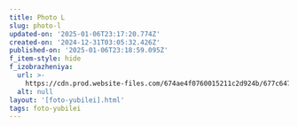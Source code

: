```yaml
---
title: Photo L
slug: photo-l
updated-on: '2025-01-06T23:17:20.774Z'
created-on: '2024-12-31T03:05:32.426Z'
published-on: '2025-01-06T23:18:59.095Z'
f_item-style: hide
f_izobrazheniya:
  url: >-
    https://cdn.prod.website-files.com/674ae4f0760015211c2d924b/677c647bd6983ea3163f2279_fhTbMOcBr5E.jpg
  alt: null
layout: '[foto-yubilei].html'
tags: foto-yubilei
---
```



